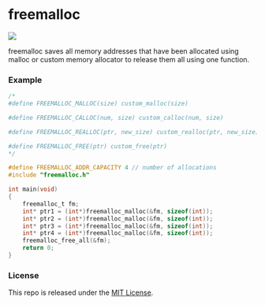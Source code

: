 # freemalloc

[![](https://img.shields.io/github/license/thechampagne/freemalloc)](https://github.com/thechampagne/freemalloc/blob/main/LICENSE)

freemalloc saves all memory addresses that have been allocated using malloc or custom memory allocator to release them all using one function.

### Example
```c
/*
#define FREEMALLOC_MALLOC(size) custom_malloc(size)

#define FREEMALLOC_CALLOC(num, size) custom_calloc(num, size)

#define FREEMALLOC_REALLOC(ptr, new_size) custom_realloc(ptr, new_size)

#define FREEMALLOC_FREE(ptr) custom_free(ptr)
*/

#define FREEMALLOC_ADDR_CAPACITY 4 // number of allocations
#include "freemalloc.h"

int main(void)
{
	freemalloc_t fm;
	int* ptr1 = (int*)freemalloc_malloc(&fm, sizeof(int));
	int* ptr2 = (int*)freemalloc_malloc(&fm, sizeof(int));
	int* ptr3 = (int*)freemalloc_malloc(&fm, sizeof(int));
	int* ptr4 = (int*)freemalloc_malloc(&fm, sizeof(int));
	freemalloc_free_all(&fm);
	return 0;
}
```

### License

This repo is released under the [MIT License](https://github.com/thechampagne/freemalloc/blob/main/LICENSE).
